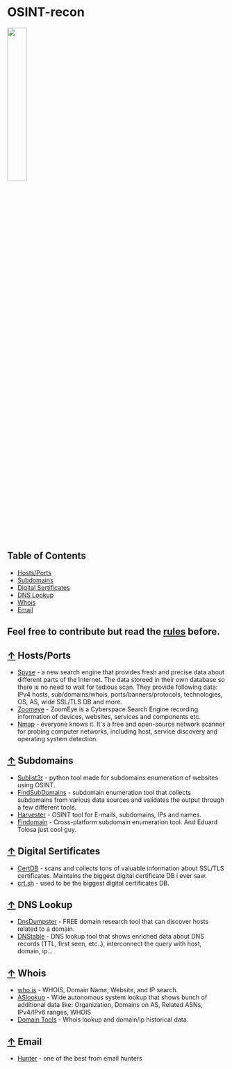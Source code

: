 # OSINT-recon

<img src="https://assets.labs.ine.com/web/badges/low/OSINT.png" align="center" width="30%">


## Table of Contents

- [Hosts/Ports](#-Hosts/Ports)
- [Subdomains](#-subdomains)
- [Digital Sertificates](#-digital-sertificates)
- [DNS Lookup](#-DNS-lookup)
- [Whois](#-whois)   
- [Email](#-email)


## Feel free to contribute but read the [rules](./Contribution.md) before. 

## [↑](#contents) Hosts/Ports
 
 * [Spyse](https://spyse.com/) - a new search engine that provides fresh and precise data about different parts of the Internet. The data storeed in their own database so there is no need to wait for tedious scan. 
They provide following data:
IPv4 hosts, sub/domains/whois, ports/banners/protocols, technologies, OS, AS, wide SSL/TLS DB and more.
 * [Zoomeye](http://www.zoomeye.org/) - ZoomEye is a Cyberspace Search Engine recording information of devices, websites, services and components etc.
 * [Nmap](https://nmap.org/download.html) - everyone knows it. It's a free and open-source network scanner for probing computer networks, including host, service discovery and operating system detection. 

## [↑](#contents) Subdomains
 
 * [Sublist3r](https://github.com/aboul3la/Sublist3r) - python tool made for subdomains enumeration of websites using OSINT. 
 * [FindSubDomains](http://findsubdomains.com/) - subdomain enumeration tool that collects subdomains from various data sources and validates the output through a few different tools. 
 * [Harvester](https://github.com/laramies/theHarvester) - OSINT tool for E-mails, subdomains, IPs and names.
 * [Findomain](https://github.com/Edu4rdSHL/findomain) - Cross-platform subdomain enumeration tool. And Eduard Tolosa just cool guy.
 
## [↑](#contents) Digital Sertificates
  
   * [CertDB](https://certdb.com/) - scans and collects tons of valuable information about SSL/TLS certificates. Maintains the biggest digital certificate DB i ever saw. 
   * [crt.sh](https://crt.sh/) - used to be the biggest digital certificates DB.
   
## [↑](#contents) DNS Lookup

 * [DnsDumpster](https://dnsdumpster.com/) - FREE domain research tool that can discover hosts related to a domain.
 * [DNStable](https://dnstable.com/) - DNS lookup tool that shows enriched data about DNS records (TTL, first seen, etc..), interconnect the query with host, domain, ip...

## [↑](#contents) Whois

 * [who.is](https://who.is/) - WHOIS, Domain Name, Website, and IP search.
 * [ASlookup](https://aslookup.com/) - Wide autonomous system lookup that shows bunch of additional data like: Organization, Domains on AS, Related ASNs, IPv4/IPv6 ranges, WHOIS
 * [Domain Tools](http://whois.domaintools.com) - Whois lookup and domain/ip historical data.
 
 ## [↑](#contents) Email
 
  * [Hunter](https://hunter.io/) - one of the best from email hunters 

